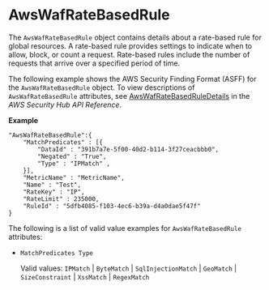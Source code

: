 # AwsWafRateBasedRule<a name="asff-resourcedetails-awswafratebasedrule"></a>

The `AwsWafRateBasedRule` object contains details about a rate\-based rule for global resources\. A rate\-based rule provides settings to indicate when to allow, block, or count a request\. Rate\-based rules include the number of requests that arrive over a specified period of time\.

The following example shows the AWS Security Finding Format \(ASFF\) for the `AwsWafRateBasedRule` object\. To view descriptions of `AwsWafRateBasedRule` attributes, see [AwsWafRateBasedRuleDetails](https://docs.aws.amazon.com/securityhub/1.0/APIReference/API_AwsWafRateBasedRuleDetails.html) in the *AWS Security Hub API Reference*\.

**Example**

```
"AwsWafRateBasedRule":{
    "MatchPredicates" : [{
        "DataId" : "391b7a7e-5f00-40d2-b114-3f27ceacbbb0",
        "Negated" : "True",
        "Type" : "IPMatch" ,
    }],
    "MetricName" : "MetricName",
    "Name" : "Test",
    "RateKey" : "IP",
    "RateLimit" : 235000,
    "RuleId" : "5dfb4085-f103-4ec6-b39a-d4a0dae5f47f"
}
```

The following is a list of valid value examples for `AwsWafRateBasedRule` attributes:
+ `MatchPredicates Type`

  Valid values: `IPMatch` \| `ByteMatch` \| `SqlInjectionMatch` \| `GeoMatch` \| `SizeConstraint` \| `XssMatch` \| `RegexMatch`